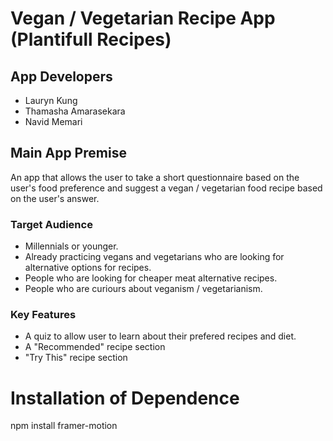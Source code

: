 # Vegan / Vegetarian Recipe App (Plantifull Recipes)

## App Developers

- Lauryn Kung
- Thamasha Amarasekara
- Navid Memari

## Main App Premise

An app that allows the user to take a short questionnaire based on the user's food preference and suggest a vegan / vegetarian food recipe based on the user's answer.

### Target Audience

- Millennials or younger.
- Already practicing vegans and vegetarians who are looking for alternative options for recipes.
- People who are looking for cheaper meat alternative recipes.
- People who are curiours about veganism / vegetarianism.

### Key Features

- A quiz to allow user to learn about their prefered recipes and diet.
- A "Recommended" recipe section
- "Try This" recipe section

# Installation of Dependence 
npm install framer-motion